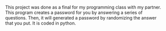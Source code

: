 This project was done as a final for my programming class with my partner. This program creates a password for you by answering a series of questions. Then, it will generated a password by randomizing the answer that you put. It is coded in python.
